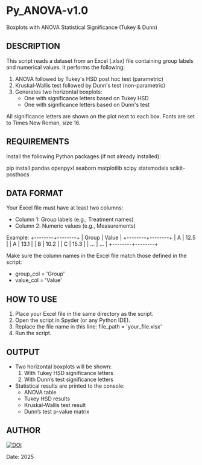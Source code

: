 # Py_ANOVA-v1.0
Boxplots with ANOVA Statistical Significance (Tukey &amp; Dunn)


DESCRIPTION
-----------
This script reads a dataset from an Excel (.xlsx) file containing group labels
and numerical values. It performs the following:

1. ANOVA followed by Tukey's HSD post hoc test (parametric)
2. Kruskal-Wallis test followed by Dunn's test (non-parametric)
3. Generates two horizontal boxplots:
   - One with significance letters based on Tukey HSD
   - One with significance letters based on Dunn's test

All significance letters are shown on the plot next to each box.
Fonts are set to Times New Roman, size 16.

REQUIREMENTS
------------
Install the following Python packages (if not already installed):

pip install pandas openpyxl seaborn matplotlib scipy statsmodels scikit-posthocs

DATA FORMAT
-----------
Your Excel file must have at least two columns:
- Column 1: Group labels (e.g., Treatment names)
- Column 2: Numeric values (e.g., Measurements)

Example:
+--------+--------+
| Group  | Value  |
+--------+--------+
| A      | 12.5   |
| A      | 13.1   |
| B      | 10.2   |
| C      | 15.3   |
| ...    | ...    |
+--------+--------+

Make sure the column names in the Excel file match those defined in the script:
- group_col = 'Group'
- value_col = 'Value'

HOW TO USE
----------
1. Place your Excel file in the same directory as the script.
2. Open the script in Spyder (or any Python IDE).
3. Replace the file name in this line:
      file_path = 'your_file.xlsx'
4. Run the script.

OUTPUT
------
- Two horizontal boxplots will be shown:
   1. With Tukey HSD significance letters
   2. With Dunn’s test significance letters
- Statistical results are printed to the console:
   - ANOVA table
   - Tukey HSD results
   - Kruskal-Wallis test result
   - Dunn’s test p-value matrix

AUTHOR
------


[![DOI](https://zenodo.org/badge/DOI/10.5281/zenodo.15815362.svg)](https://doi.org/10.5281/zenodo.15815362)


Date: 2025
